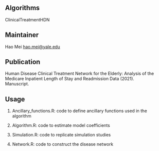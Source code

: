 Algorithms  
-------
ClinicalTreatmentHDN


Maintainer
-------
Hao Mei   <hao.mei@yale.edu>


Publication
-------
Human Disease Clinical Treatment Network for the Elderly: Analysis of the Medicare Inpatient Length of Stay and Readmission Data (2021). Manuscript.


Usage
-------
1.	Ancillary_functions.R: code to define ancillary functions used in the algorithm

2.  Algorithm.R: code to estimate model coefficients

3.  Simulation.R: code to replicate simulation studies

4.	Network.R: code to construct the disease network